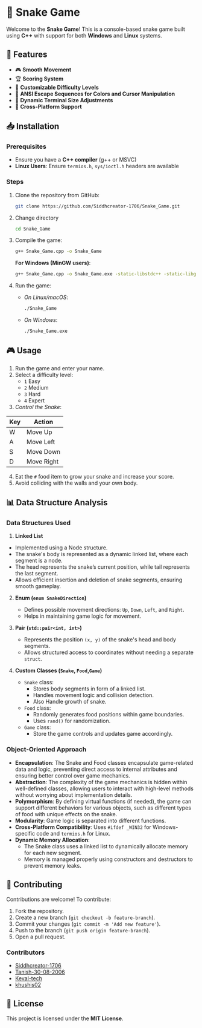 # 🐍 Snake Game

Welcome to the **Snake Game**! This is a console-based snake game built using **C++** with support for both **Windows** and **Linux** systems.

## 📌 Features
- 🎮 **Smooth Movement** 
- 🏆 **Scoring System**
- 🌟 **Customizable Difficulty Levels**
- 🎨 **ANSI Escape Sequences for Colors and Cursor Manipulation**
- 🔲 **Dynamic Terminal Size Adjustments**
- 🚀 **Cross-Platform Support**

## 📥 Installation
### Prerequisites
- Ensure you have a **C++ compiler** (g++ or MSVC)
- **Linux Users**: Ensure `termios.h`, `sys/ioctl.h` headers are available

### Steps
1. Clone the repository from GitHub:
   ```sh
   git clone https://github.com/Siddhcreator-1706/Snake_Game.git
   ```
 
2. Change directory
   ```sh
   cd Snake_Game
   ```
   
3. Compile the game:
   ```sh
   g++ Snake_Game.cpp -o Snake_Game
   ```
   **For Windows (MinGW users)**:
   ```sh
   g++ Snake_Game.cpp -o Snake_Game.exe -static-libstdc++ -static-libgcc
   ```

4. Run the game:
   - *On Linux/macOS*:
     ```sh
     ./Snake_Game
     ```
   - *On Windows*:
     ```sh
     ./Snake_Game.exe
      ```

## 🎮 Usage
1. Run the game and enter your name.
2. Select a difficulty level:
   - `1` Easy
   - `2` Medium
   - `3` Hard
   - `4` Expert
3. *Control the Snake*:

| Key | Action |
|-----|--------|
| W | Move Up |
| A | Move Left |
| S | Move Down |
| D | Move Right |

4. Eat the `#` food item to grow your snake and increase your score.
5. Avoid colliding with the walls and your own body.

## 📊 Data Structure Analysis
### **Data Structures Used**
1. **Linked List**
  - Implemented using a Node structure.
  - The snake's body is represented as a dynamic linked list, where each segment is a node.
  - The head represents the snake’s current position, while tail represents the last segment.
  - Allows efficient insertion and deletion of snake segments, ensuring smooth gameplay.

2. **Enum (`enum SnakeDirection`)**
   - Defines possible movement directions: `Up`, `Down`, `Left`, and `Right`.
   - Helps in maintaining game logic for movement.

3. **Pair (`std::pair<int, int>`)**
   - Represents the position `(x, y)` of the snake's head and body segments.
   - Allows structured access to coordinates without needing a separate `struct`.

4. **Custom Classes (`Snake`, `Food`,`Game`)**
   - `Snake` class:
     - Stores body segments in form of a linked list.
     - Handles movement logic and collision detection.
     - Also Handle growth of snake.
   - `Food` class:
     - Randomly generates food positions within game boundaries.
     - Uses `rand()` for randomization.
   - `Game` class:
      - Store the game controls and updates game accordingly.

### **Object-Oriented Approach**
- **Encapsulation**: The Snake and Food classes encapsulate game-related data and logic, preventing direct access to internal attributes and ensuring better control over game mechanics.
- **Abstraction**: The complexity of the game mechanics is hidden within well-defined classes, allowing users to interact with high-level methods without worrying about implementation details.
- **Polymorphism**: By defining virtual functions (if needed), the game can support different behaviors for various objects, such as different types of food with unique effects on the snake.
- **Modularity**: Game logic is separated into different functions.
- **Cross-Platform Compatibility**: Uses `#ifdef _WIN32` for Windows-specific code and `termios.h` for Linux.
- **Dynamic Memory Allocation**:
   - The Snake class uses a linked list to dynamically allocate memory for each new segment.
   - Memory is managed properly using constructors and destructors to prevent memory leaks.

## 🤝 Contributing
Contributions are welcome! To contribute:
1. Fork the repository.
2. Create a new branch (`git checkout -b feature-branch`).
3. Commit your changes (`git commit -m 'Add new feature'`).
4. Push to the branch (`git push origin feature-branch`).
5. Open a pull request.

### Contributors
- [Siddhcreator-1706](https://github.com/Siddhcreator-1706)
- [Tanish-30-08-2006](https://github.com/Tanish-30-08-2006)
- [Keval-tech](https://github.com/Keval-tech)
- [khushis02](https://github.com/khushis02)

## 📜 License
This project is licensed under the **MIT License**.
